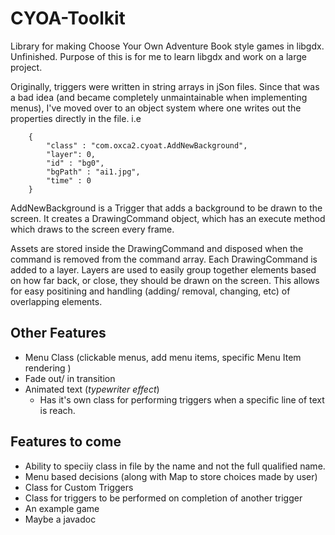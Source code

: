 CYOA-Toolkit
============
Library for making Choose Your Own Adventure Book style games in libgdx. Unfinished. Purpose of
this is for me to learn libgdx and work on a large project. 

Originally, triggers were written in string arrays in jSon files. Since that was a bad 
idea (and became completely unmaintainable when implementing menus), I've moved over
to an object system where one writes out the properties directly  in the file. 
i.e 

		{
			"class" : "com.oxca2.cyoat.AddNewBackground",
			"layer": 0,
			"id" : "bg0",
			"bgPath" : "ai1.jpg",
			"time" : 0
		}

AddNewBackground is a Trigger that adds a background to be drawn to the screen. It creates
a DrawingCommand object, which has an execute method which draws to the screen every
frame. 

Assets are stored inside the DrawingCommand and disposed when the command is 
removed from the command array. Each DrawingCommand is added to a layer.
Layers are used to easily group together elements based on how far back, or close,
they should be drawn on the screen. This allows for easy positining and handling 
(adding/ removal, changing, etc) of overlapping elements. 

Other Features
-----------------------
- Menu Class (clickable menus, add menu items, specific Menu Item rendering ) 
- Fade out/ in transition
- Animated text (*typewriter effect*)
   - Has it's own class for performing triggers when a specific line of text
     is reach. 

Features to come
-----------------------
- Ability to speciiy class in file by the name and not the full qualified name.
- Menu based decisions (along with Map to store choices made by user)
- Class for Custom Triggers 
- Class for triggers to be performed on completion of another trigger 
- An example game
- Maybe a javadoc 


